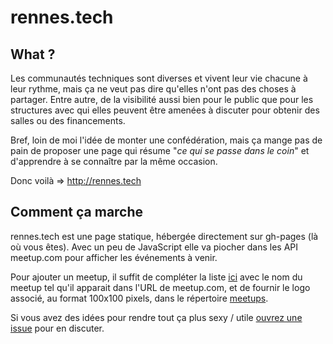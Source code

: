 # rennes.tech

## What ?

Les communautés techniques sont diverses et vivent leur vie chacune à leur rythme, mais ça ne veut pas dire qu'elles n'ont pas 
des choses à partager. Entre autre, de la visibilité aussi bien pour le public que pour les structures avec qui elles peuvent
être amenées à discuter pour obtenir des salles ou des financements.

Bref, loin de moi l'idée de monter une confédération, mais ça mange pas de pain de proposer une page qui résume 
"_ce qui se passe dans le coin_" et d'apprendre à se connaître par la même occasion.

Donc voilà => http://rennes.tech

## Comment ça marche

rennes.tech est une page statique, hébergée directement sur gh-pages (là où vous êtes). Avec un peu de 
JavaScript elle va piocher dans les API meetup.com pour afficher les événements à venir.

Pour ajouter un meetup, il suffit de compléter la liste [ici](https://github.com/ndeloof/rennes.tech/blob/master/meetups.js#L2)
avec le nom du meetup tel qu'il apparait dans l'URL de meetup.com, et de fournir le logo associé, au format 100x100 pixels, 
dans le répertoire [meetups](https://github.com/ndeloof/rennes.tech/tree/master/meetups).

Si vous avez des idées pour rendre tout ça plus sexy / utile [ouvrez une issue](https://github.com/ndeloof/rennes.tech/issues) 
pour en discuter.

